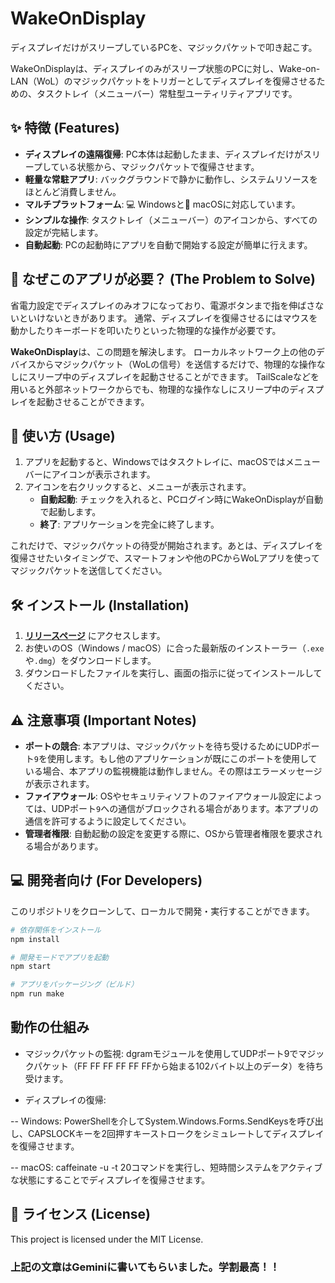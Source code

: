 # WakeOnDisplay
ディスプレイだけがスリープしているPCを、マジックパケットで叩き起こす。

WakeOnDisplayは、ディスプレイのみがスリープ状態のPCに対し、Wake-on-LAN（WoL）のマジックパケットをトリガーとしてディスプレイを復帰させるための、タスクトレイ（メニューバー）常駐型ユーティリティアプリです。

## ✨ 特徴 (Features)

* **ディスプレイの遠隔復帰**: PC本体は起動したまま、ディスプレイだけがスリープしている状態から、マジックパケットで復帰させます。
* **軽量な常駐アプリ**: バックグラウンドで静かに動作し、システムリソースをほとんど消費しません。
* **マルチプラットフォーム**: 💻 Windowsと🍎 macOSに対応しています。
* **シンプルな操作**: タスクトレイ（メニューバー）のアイコンから、すべての設定が完結します。
* **自動起動**: PCの起動時にアプリを自動で開始する設定が簡単に行えます。

## 🤔 なぜこのアプリが必要？ (The Problem to Solve)

省電力設定でディスプレイのみオフになっており、電源ボタンまで指を伸ばさないといけないときがあります。
通常、ディスプレイを復帰させるにはマウスを動かしたりキーボードを叩いたりといった物理的な操作が必要です。

**WakeOnDisplay**は、この問題を解決します。
ローカルネットワーク上の他のデバイスからマジックパケット（WoLの信号）を送信するだけで、物理的な操作なしにスリープ中のディスプレイを起動させることができます。
TailScaleなどを用いると外部ネットワークからでも、物理的な操作なしにスリープ中のディスプレイを起動させることができます。

## 🚀 使い方 (Usage)

1.  アプリを起動すると、Windowsではタスクトレイに、macOSではメニューバーにアイコンが表示されます。
2.  アイコンを右クリックすると、メニューが表示されます。
    * **自動起動**: チェックを入れると、PCログイン時にWakeOnDisplayが自動で起動します。
    * **終了**: アプリケーションを完全に終了します。

これだけで、マジックパケットの待受が開始されます。あとは、ディスプレイを復帰させたいタイミングで、スマートフォンや他のPCからWoLアプリを使ってマジックパケットを送信してください。

## 🛠️ インストール (Installation)

1.  **[リリースページ](https://github.com/ryuya0124/WakeOnDisplay/releases)** にアクセスします。
2.  お使いのOS（Windows / macOS）に合った最新版のインストーラー（`.exe`や`.dmg`）をダウンロードします。
3.  ダウンロードしたファイルを実行し、画面の指示に従ってインストールしてください。

## ⚠️ 注意事項 (Important Notes)

* **ポートの競合**: 本アプリは、マジックパケットを待ち受けるためにUDPポート`9`を使用します。もし他のアプリケーションが既にこのポートを使用している場合、本アプリの監視機能は動作しません。その際はエラーメッセージが表示されます。
* **ファイアウォール**: OSやセキュリティソフトのファイアウォール設定によっては、UDPポート`9`への通信がブロックされる場合があります。本アプリの通信を許可するように設定してください。
* **管理者権限**: 自動起動の設定を変更する際に、OSから管理者権限を要求される場合があります。

## 💻 開発者向け (For Developers)

このリポジトリをクローンして、ローカルで開発・実行することができます。

```bash
# 依存関係をインストール
npm install

# 開発モードでアプリを起動
npm start

# アプリをパッケージング（ビルド）
npm run make
```

## 動作の仕組み
- マジックパケットの監視: dgramモジュールを使用してUDPポート9でマジックパケット（FF FF FF FF FF FFから始まる102バイト以上のデータ）を待ち受けます。

- ディスプレイの復帰:

-- Windows: PowerShellを介してSystem.Windows.Forms.SendKeysを呼び出し、CAPSLOCKキーを2回押すキーストロークをシミュレートしてディスプレイを復帰させます。

-- macOS: caffeinate -u -t 20コマンドを実行し、短時間システムをアクティブな状態にすることでディスプレイを復帰させます。

## 📜 ライセンス (License)
This project is licensed under the MIT License.
### 上記の文章はGeminiに書いてもらいました。学割最高！！
